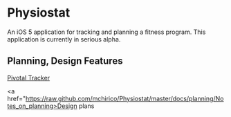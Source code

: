 # Physiostat

An iOS 5 application for tracking and planning a fitness program. 
This application is currently in serious alpha.


## Planning, Design Features


 <a href="https://www.pivotaltracker.com/projects/443487"> Pivotal Tracker </a>

 <a href="https://raw.github.com/mchirico/Physiostat/master/docs/planning/Notes_on_planning>Design plans</a>

##








